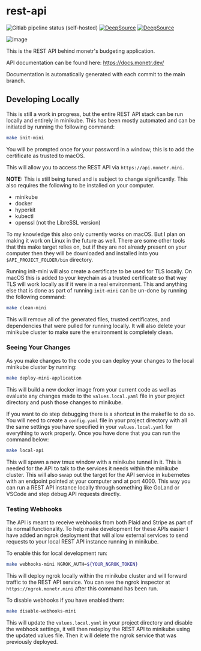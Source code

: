 # rest-api

![Gitlab pipeline status (self-hosted)](https://img.shields.io/gitlab/pipeline/monetr/rest-api/main?gitlab_url=https%3A%2F%2Fgitlab.elliotcourant.dev%2Fgithub.com&logo=gitlab)
[![DeepSource](https://deepsource.io/gh/monetr/rest-api.svg/?label=active+issues&show_trend=true&token=4x9L6ApemrQ6x80icvE9cEJl)](https://deepsource.io/gh/monetr/rest-api/?ref=repository-badge)
[![DeepSource](https://deepsource.io/gh/monetr/rest-api.svg/?label=resolved+issues&show_trend=true&token=4x9L6ApemrQ6x80icvE9cEJl)](https://deepsource.io/gh/monetr/rest-api/?ref=repository-badge)

![image](https://user-images.githubusercontent.com/37967690/117526688-5158fa00-af8c-11eb-9695-6f735605625d.png)

<!-- Test change fasddfasdf -->

This is the REST API behind monetr's budgeting application.

API documentation can be found here: https://docs.monetr.dev/

Documentation is automatically generated with each commit to the main branch.

## Developing Locally

This is still a work in progress, but the entire REST API stack can be run locally and entirely in minikube.
This has been mostly automated and can be initiated by running the following command:

```bash
make init-mini
```

You will be prompted once for your password in a window; this is to add the certificate as trusted to macOS.

This will allow you to access the REST API via `https://api.monetr.mini`.

**NOTE:** This is still being tuned and is subject to change significantly. This also requires the following
to be installed on your computer.
- minikube
- docker
- hyperkit
- kubectl
- openssl (not the LibreSSL version)

To my knowledge this also only currently works on macOS. But I plan on making it work on Linux in the future
as well.
There are some other tools that this make target relies on, but if they are not already present on your computer
then they will be downloaded and installed into you `$API_PROJECT_FOLDER/bin` directory. 

Running init-mini will also create a certificate to be used for TLS locally. On macOS this is added to your
keychain as a trusted certificate so that way TLS will work locally as if it were in a real environment. This
and anything else that is done as part of running `init-mini` can be un-done by running the following command:

```bash
make clean-mini
```

This will remove all of the generated files, trusted certificates, and dependencies that were pulled for running
locally. It will also delete your minikube cluster to make sure the environment is completely clean.

### Seeing Your Changes

As you make changes to the code you can deploy your changes to the local minikube cluster by running:

```bash
make deploy-mini-application
```

This will build a new docker image from your current code as well as evaluate any changes made to the `values.local.yaml`
file in your project directory and push those changes to minikube.

If you want to do step debugging there is a shortcut in the makefile to do so. You will need to create a `config.yaml`
file in your project directory with all the same settings you have specified in your `values.local.yaml` for everything
to work properly. Once you have done that you can run the command below:

```bash
make local-api
```

This will spawn a new tmux window with a minikube tunnel in it. This is needed for the API to talk to the services it
needs within the minikube cluster.
This will also swap out the target for the API service in kubernetes with an endpoint pointed at your computer and at port
4000. This way you can run a REST API instance locally through something like GoLand or VSCode and step debug API
requests directly.

### Testing Webhooks

The API is meant to receive webhooks from both Plaid and Stripe as part of its normal functionality. To help make
development for these APIs easier I have added an ngrok deployment that will allow external services to send 
requests to your local REST API instance running in minikube.

To enable this for local development run:

```bash
make webhooks-mini NGROK_AUTH=${YOUR_NGROK_TOKEN}
```

This will deploy ngrok locally within the minikube cluster and will forward traffic to the REST API service.
You can see the ngrok inspector at `https://ngrok.monetr.mini` after this command has been run.

To disable webhooks if you have enabled them:

```bash
make disable-webhooks-mini
```

This will update the `values.local.yaml` in your project directory and disable the webhook settings, it will then
redeploy the REST API to minikube using the updated values file. Then it will delete the ngrok service that was
previously deployed.
